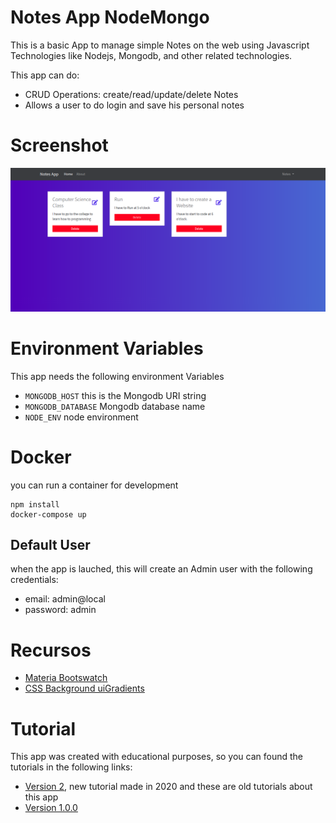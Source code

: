 # Notes App NodeMongo

This is a basic App to manage simple Notes on the web using Javascript Technologies like Nodejs, Mongodb, and other related technologies.

This app can do:

- CRUD Operations: create/read/update/delete Notes
- Allows a user to do login and save his personal notes

# Screenshot

![](docs/tasks.png)

# Environment Variables

This app needs the following environment Variables

- `MONGODB_HOST` this is the Mongodb URI string
- `MONGODB_DATABASE` Mongodb database name
- `NODE_ENV` node environment

# Docker

you can run a container for development

```shell
npm install
docker-compose up
```

## Default User

when the app is lauched, this will create an Admin user with the following credentials:

- email: admin@local
- password: admin

# Recursos

- [Materia Bootswatch](https://www.bootstrapcdn.com/bootswatch/)
- [CSS Background uiGradients](https://uigradients.com/#Dull)

# Tutorial

This app was created with educational purposes, so you can found the tutorials in the following links:

- [Version 2](https://www.youtube.com/playlist?list=PLo5lAe9kQrwqUEXK7oQbzv63KsdODzuAy), new tutorial made in 2020
  and these are old tutorials about this app
- [Version 1.0.0](https://youtu.be/-bI0diefasA)
